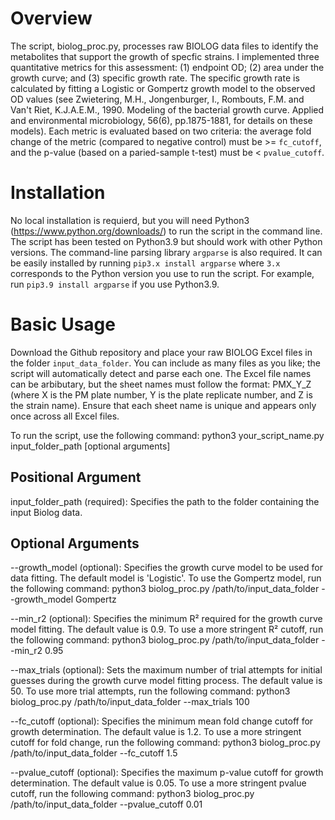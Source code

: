 # Overview
The script, biolog_proc.py, processes raw BIOLOG data files to identify the metabolites that support the growth of specfic strains. I implemented three quantitative metrics for this assessment: (1) endpoint OD; (2) area under the growth curve; and (3) specific growth rate. The specific growth rate is calculated by fitting a Logistic or Gompertz growth model to the observed OD values (see Zwietering, M.H., Jongenburger, I., Rombouts, F.M. and Van't Riet, K.J.A.E.M., 1990. Modeling of the bacterial growth curve. Applied and environmental microbiology, 56(6), pp.1875-1881, for details on these models). Each metric is evaluated based on two criteria: the average fold change of the metric (compared to negative control) must be >= `fc_cutoff`, and the p-value (based on a paried-sample t-test) must be < `pvalue_cutoff`.

# Installation
No local installation is requierd, but you will need Python3 (https://www.python.org/downloads/) to run the script in the command line. The script has been tested on Python3.9 but should work with other Python versions. The command-line parsing library `argparse` is also required. It can be easily installed by running `pip3.x install argparse` where `3.x` corresponds to the Python version you use to run the script. For example, run `pip3.9 install argparse` if you use Python3.9.

# Basic Usage
Download the Github repository and place your raw BIOLOG Excel files in the folder `input_data_folder`. You can include as many files as you like; the script will automatically detect and parse each one. The Excel file names can be arbibutary, but the sheet names must follow the format: PMX_Y_Z (where X is the PM plate number, Y is the plate replicate number, and Z is the strain name). Ensure that each sheet name is unique and appears only once across all Excel files.

To run the script, use the following command:
python3 your_script_name.py input_folder_path [optional arguments]

## Positional Argument
input_folder_path (required): Specifies the path to the folder containing the input Biolog data.

## Optional Arguments
--growth_model (optional): Specifies the growth curve model to be used for data fitting. The default model is 'Logistic'.
To use the Gompertz model, run the following command:
python3 biolog_proc.py /path/to/input_data_folder --growth_model Gompertz

--min_r2 (optional): Specifies the minimum R² required for the growth curve model fitting. The default value is 0.9.
To use a more stringent R² cutoff, run the following command:
python3 biolog_proc.py /path/to/input_data_folder --min_r2 0.95

--max_trials (optional): Sets the maximum number of trial attempts for initial guesses during the growth curve model fitting process. The default value is 50.
To use more trial attempts, run the following command:
python3 biolog_proc.py /path/to/input_data_folder --max_trials 100

--fc_cutoff (optional): Specifies the minimum mean fold change cutoff for growth determination. The default value is 1.2.
To use a more stringent cutoff for fold change, run the following command:
python3 biolog_proc.py /path/to/input_data_folder --fc_cutoff 1.5

--pvalue_cutoff (optional): Specifies the maximum p-value cutoff for growth determination. The default value is 0.05.
To use a more stringent pvalue cutoff, run the following command:
python3 biolog_proc.py /path/to/input_data_folder --pvalue_cutoff 0.01

